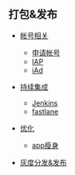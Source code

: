 ## 打包&发布

* [帐号相关](./帐号相关/index.md)
	* [申请帐号]()
	* [IAP]()
	* [iAd]()

* [持续集成](./持续集成/index.md)
	* [Jenkins]()
	* [fastlane]()

* [优化](./优化/index.md)
	* [app瘦身]()

* [灰度分发&发布](./灰度分发&发布/index.md)